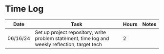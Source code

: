 # Time Log

| Date     | Task | Hours | Notes|
|----------|------|-------|------|
| 06/16/24 | Set up project repository, write problem statement, time log and weekly reflection, target tech| 2 | |